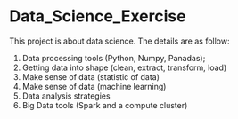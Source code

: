 # Data_Science_Exercise

This project is about data science. The details are as follow:

  1. Data processing tools (Python, Numpy, Panadas); 
  2. Getting data into shape (clean, extract, transform, load)
  3. Make sense of data (statistic of data)
  4. Make sense of data (machine learning)
  5. Data analysis strategies
  6. Big Data tools (Spark and a compute cluster)
